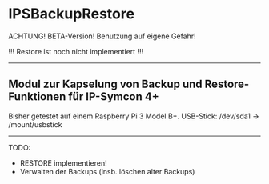 # IPSBackupRestore

ACHTUNG! BETA-Version! Benutzung auf eigene Gefahr!

!!! Restore ist noch nicht implementiert !!!

----
Modul zur Kapselung von Backup und Restore-Funktionen für IP-Symcon 4+
----

Bisher getestet auf einem Raspberry Pi 3 Model B+.
USB-Stick: /dev/sda1 -> /mount/usbstick

----
TODO:

- RESTORE implementieren!
- Verwalten der Backups (insb. löschen alter Backups)
